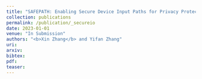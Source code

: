 ```yaml
---
title: "SAFEPATH: Enabling Secure Device Input Paths for Privacy Protection"
collection: publications
permalink: /publication/_secureio
date: 2023-01-01
venue: "In Submission"
authors: "<b>Xin Zhang</b> and Yifan Zhang"
uri: 
arxiv: 
bibtex: 
pdf: 
teaser:
---
```

